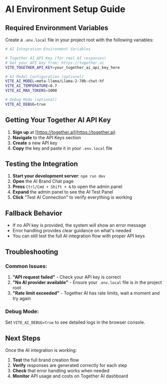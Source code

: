 # AI Environment Setup Guide

## Required Environment Variables

Create a `.env.local` file in your project root with the following variables:

```bash
# AI Integration Environment Variables

# Together AI API Key (for real AI responses)
# Get your API key from: https://together.ai
VITE_TOGETHER_API_KEY=your_together_ai_api_key_here

# AI Model Configuration (optional)
VITE_AI_MODEL=meta-llama/Llama-2-70b-chat-hf
VITE_AI_TEMPERATURE=0.7
VITE_AI_MAX_TOKENS=1000

# Debug Mode (optional)
VITE_AI_DEBUG=true
```

## Getting Your Together AI API Key

1. **Sign up** at [https://together.ai](https://together.ai)
2. **Navigate** to the API Keys section
3. **Create** a new API key
4. **Copy** the key and paste it in your `.env.local` file

## Testing the Integration

1. **Start your development server**: `npm run dev`
2. **Open** the AI Brand Chat page
3. **Press** `Ctrl/Cmd + Shift + A` to open the admin panel
4. **Expand** the admin panel to see the AI Test Panel
5. **Click** "Test AI Connection" to verify everything is working

## Fallback Behavior

- If no API key is provided, the system will show an error message
- Error handling provides clear guidance on what's needed
- You can still test the full AI integration flow with proper API keys

## Troubleshooting

### Common Issues:

1. **"API request failed"** - Check your API key is correct
2. **"No AI provider available"** - Ensure your `.env.local` file is in the project root
3. **"Rate limit exceeded"** - Together AI has rate limits, wait a moment and try again

### Debug Mode:

Set `VITE_AI_DEBUG=true` to see detailed logs in the browser console.

## Next Steps

Once the AI integration is working:

1. **Test** the full brand creation flow
2. **Verify** responses are generated correctly for each step
3. **Check** that error handling works when needed
4. **Monitor** API usage and costs on Together AI dashboard
